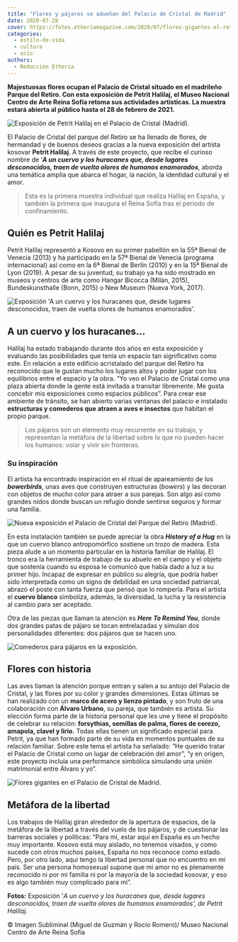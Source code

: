 ```yaml
---
title: "Flores y pájaros se adueñan del Palacio de Cristal de Madrid"
date: 2020-07-28
cover: https://fotos.etheriamagazine.com/2020/07/flores-gigantes-el-retiro.jpg
categories: 
  - estilo-de-vida
  - cultura
  - ocio
authors: 
  - Redacción Etheria
---
```


**Majestuosas flores ocupan el Palacio de Cristal situado en el madrileño Parque del 
Retiro. Con esta exposición de Petrit Halilaj, el Museo Nacional Centro de Arte Reina 
Sofía retoma sus actividades artísticas. La muestra estará abierta al público hasta el 
28 de febrero de 2021.** 

![Exposición de Petrit Halilaj en el Palacio de Cristal (Madrid).](https://fotos.etheriamagazine.com/2020/07/flores-gigantes-el-retiro.jpg "Exposición de Petrit Halilaj en el Palacio de Cristal (Madrid).")

El Palacio de Cristal del parque del Retiro se ha llenado de flores, de hermandad y de 
buenos deseos gracias a la nueva exposición del artista kosovar **Petrit Halilaj**. A 
través de este proyecto, que recibe el curioso nombre de ‘**_A un cuervo y los 
huracanes_** **_que, desde lugares desconocidos, traen de vuelta olores de humanos 
enamorados_**, aborda una temática amplia que abarca el hogar, la nación, la identidad 
cultural y el amor. 

> Esta es la primera muestra individual que realiza Halilaj en España, y también la 
> primera que inaugura el Reina Sofía tras el periodo de confinamiento. 

## Quién es Petrit Halilaj

Petrit Halilaj representó a Kosovo en su primer pabellón en la 55ª Bienal de Venecia 
(2013) y ha participado en la 57ª Bienal de Venecia (programa internacional) así como en 
la 6ª Bienal de Berlín (2010) y en la 15ª Bienal de Lyon (2019). A pesar de su juventud, 
su trabajo ya ha sido mostrado en museos y centros de arte como Hangar Bicocca (Milán, 
2015), Bundeskunsthalle (Bonn, 2015) o New Museum (Nueva York, 2017). 

![Exposición 'A un cuervo y los huracanes que, desde lugares desconocidos, traen de vuelta olores de humanos enamorados'.](https://fotos.etheriamagazine.com/2020/07/petrit-halilaj-reina-sofia.jpg "Exposición 'A un cuervo y los huracanes que, desde lugares desconocidos, traen de vuelta olores de humanos enamorados'.")

## A un cuervo y los huracanes…

Halilaj ha estado trabajando durante dos años en esta exposición y evaluando las 
posibilidades que tenía un espacio tan significativo como este. En relación a este 
edificio acristalado del parque del Retiro ha reconocido que le gustan mucho los lugares 
altos y poder jugar con los equilibrios entre el espacio y la obra. “Yo veo el Palacio 
de Cristal como una plaza abierta donde la gente está invitada a transitar libremente. 
Me gusta concebir mis exposiciones como espacios públicos”. Para crear ese ambiente de 
tránsito, se han abierto varias ventanas del palacio e instalado **estructuras y 
comederos que atraen a aves e insectos** que habitan el propio parque. 

> Los pájaros son un elemento muy recurrente en su trabajo, y representan la metáfora de 
> la libertad sobre lo que no pueden hacer los humanos: volar y vivir sin fronteras. 

### Su inspiración

El artista ha encontrado inspiración en el ritual de apareamiento de los 
**_bowerbirds_**, unas aves que construyen estructuras (_bowers_) y las decoran con 
objetos de mucho color para atraer a sus parejas. Son algo así como grandes nidos donde 
buscan un refugio donde sentirse seguros y formar una familia. 

![Nueva exposición el Palacio de Cristal del Parque del Retiro (Madrid).](https://fotos.etheriamagazine.com/2020/07/flores-reina-sofia-petrit-halilaj.jpg "Nueva exposición el Palacio de Cristal del Parque del Retiro (Madrid).")

En esta instalación también se puede apreciar la obra _**History of a Hug**_ en la que 
un cuervo blanco antropomórfico sostiene un trozo de madera. Esta pieza alude a un 
momento particular en la historia familiar de Halilaj. El tronco era la herramienta de 
trabajo de su abuelo en el campo y el objeto que sostenía cuando su esposa le comunicó 
que había dado a luz a su primer hijo. Incapaz de expresar en público su alegría, que 
podría haber sido interpretada como un signo de debilidad en una sociedad patriarcal, 
abrazó el poste con tanta fuerza que pensó que lo rompería. Para el artista el **cuervo 
blanco** simboliza, además, la diversidad, la lucha y la resistencia al cambio para ser 
aceptado. 

Otra de las piezas que llaman la atención es **_Here To Remind You_**, donde dos grandes 
patas de pájaro se tocan entrelazadas y simulan dos personalidades diferentes: dos 
pájaros que se hacen uno. 

![Comederos para pájaros en la exposición.](https://fotos.etheriamagazine.com/2020/07/pajaros-petrit-halilaj.jpg "Comederos para pájaros en la exposición.")

## Flores con historia

Las aves llaman la atención porque entran y salen a su antojo del Palacio de Cristal, y 
las flores por su color y grandes dimensiones. Estas últimas se han realizado con un 
**marco de acero y lienzo pintado**, y son fruto de una colaboración con **Álvaro 
Urbano**, su pareja, que también es artista. Su elección forma parte de la historia 
personal que les une y tiene el propósito de celebrar su relación: **forsythias, 
semillas de palma, flores de cerezo, amapola, clavel y lirio.** Todas ellas tienen un 
significado especial para Petrit, ya que han formado parte de su vida en momentos 
puntuales de su relación familiar. Sobre este tema el artista ha señalado: “He querido 
tratar el Palacio de Cristal como un lugar de celebración del amor”, “y en origen, este 
proyecto incluía una performance simbólica simulando una unión matrimonial entre Álvaro 
y yo”. 

![Flores gigantes en el Palacio de Cristal de Madrid.](https://fotos.etheriamagazine.com/2020/07/palacio-cristal-madrid.jpg "Flores gigantes en el Palacio de Cristal de Madrid.")

## Metáfora de la libertad

Los trabajos de Halilaj giran alrededor de la apertura de espacios, de la metáfora de la 
libertad a través del vuelo de los pájaros, y de cuestionar las barreras sociales y 
políticas: “Para mí, estar aquí en España es un hecho muy importante. Kosovo está muy 
aislado, no tenemos visados, y como sucede con otros muchos países, España no nos 
reconoce como estado. Pero, por otro lado, aquí tengo la libertad personal que no 
encuentro en mi país. Ser una persona homosexual supone que mi amor no es plenamente 
reconocido ni por mi familia ni por la mayoría de la sociedad kosovar, y eso es algo 
también muy complicado para mi”. 

**Fotos:** Exposición '_A un cuervo y los huracanes que, desde lugares desconocidos, 
traen de vuelta olores de humanos enamorados', de Petrit Halilaj._ 

© Imagen Subliminal (Miguel de Guzmán y Rocío Romero)/ Museo Nacional Centro de Arte 
Reina Sofía
